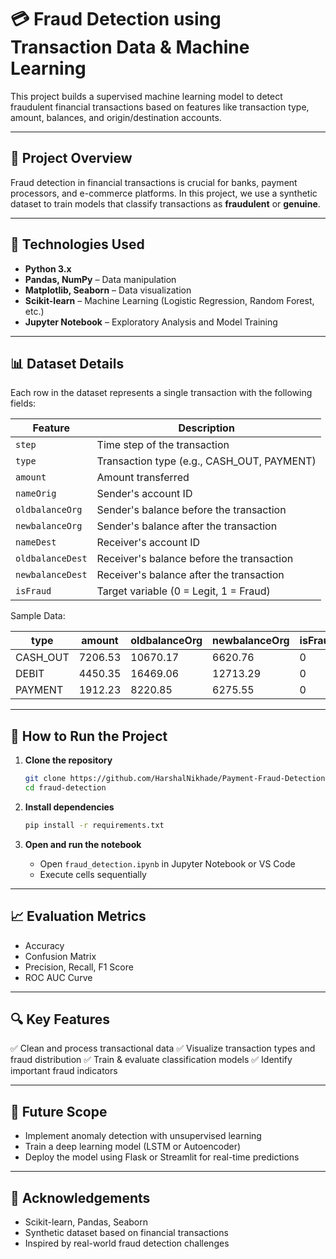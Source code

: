 # 💳 Fraud Detection using Transaction Data & Machine Learning

This project builds a supervised machine learning model to detect fraudulent financial transactions based on features like transaction type, amount, balances, and origin/destination accounts.

---

## 📌 Project Overview

Fraud detection in financial transactions is crucial for banks, payment processors, and e-commerce platforms. In this project, we use a synthetic dataset to train models that classify transactions as **fraudulent** or **genuine**.

---

## 🧠 Technologies Used

* **Python 3.x**
* **Pandas, NumPy** – Data manipulation
* **Matplotlib, Seaborn** – Data visualization
* **Scikit-learn** – Machine Learning (Logistic Regression, Random Forest, etc.)
* **Jupyter Notebook** – Exploratory Analysis and Model Training

---

## 📊 Dataset Details

Each row in the dataset represents a single transaction with the following fields:

| Feature          | Description                                 |
| ---------------- | ------------------------------------------- |
| `step`           | Time step of the transaction                |
| `type`           | Transaction type (e.g., CASH\_OUT, PAYMENT) |
| `amount`         | Amount transferred                          |
| `nameOrig`       | Sender's account ID                         |
| `oldbalanceOrg`  | Sender's balance before the transaction     |
| `newbalanceOrg`  | Sender's balance after the transaction      |
| `nameDest`       | Receiver's account ID                       |
| `oldbalanceDest` | Receiver's balance before the transaction   |
| `newbalanceDest` | Receiver's balance after the transaction    |
| `isFraud`        | Target variable (0 = Legit, 1 = Fraud)      |

Sample Data:

| type      | amount  | oldbalanceOrg | newbalanceOrg | isFraud |
| --------- | ------- | ------------- | ------------- | ------- |
| CASH\_OUT | 7206.53 | 10670.17      | 6620.76       | 0       |
| DEBIT     | 4450.35 | 16469.06      | 12713.29      | 0       |
| PAYMENT   | 1912.23 | 8220.85       | 6275.55       | 0       |

---

## 🚀 How to Run the Project

1. **Clone the repository**

   ```bash
   git clone https://github.com/HarshalNikhade/Payment-Fraud-Detection-.git
   cd fraud-detection
   ```

2. **Install dependencies**

   ```bash
   pip install -r requirements.txt
   ```

3. **Open and run the notebook**

   * Open `fraud_detection.ipynb` in Jupyter Notebook or VS Code
   * Execute cells sequentially

---

## 📈 Evaluation Metrics

* Accuracy
* Confusion Matrix
* Precision, Recall, F1 Score
* ROC AUC Curve

---

## 🔍 Key Features

✅ Clean and process transactional data
✅ Visualize transaction types and fraud distribution
✅ Train & evaluate classification models
✅ Identify important fraud indicators

---

## 📌 Future Scope

* Implement anomaly detection with unsupervised learning
* Train a deep learning model (LSTM or Autoencoder)
* Deploy the model using Flask or Streamlit for real-time predictions

---

## 🙏 Acknowledgements

* Scikit-learn, Pandas, Seaborn
* Synthetic dataset based on financial transactions
* Inspired by real-world fraud detection challenges

